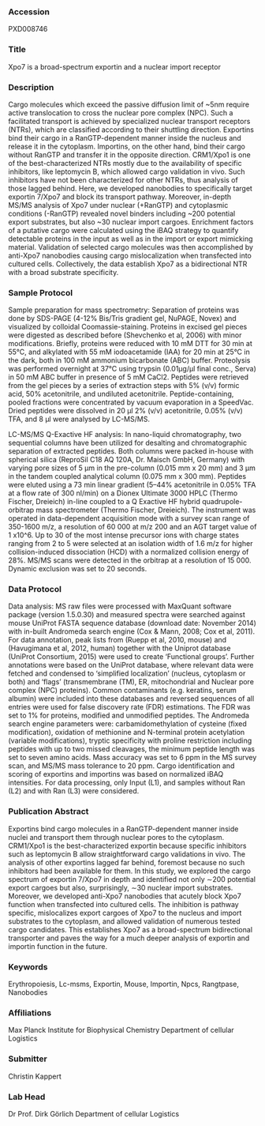### Accession
PXD008746

### Title
Xpo7 is a broad-spectrum exportin and a nuclear import receptor

### Description
Cargo molecules which exceed the passive diffusion limit of ~5nm require active translocation to cross the nuclear pore complex (NPC). Such a facilitated transport is achieved by specialized nuclear transport receptors (NTRs), which are classified according to their shuttling direction. Exportins bind their cargo in a RanGTP-dependent manner inside the nucleus and release it in the cytoplasm. Importins, on the other hand, bind their cargo without RanGTP and transfer it in the opposite direction. CRM1/Xpo1 is one of the best-characterized NTRs mostly due to the availability of specific inhibitors, like leptomycin B, which allowed cargo validation in vivo. Such inhibitors have not been characterized for other NTRs, thus analysis of those lagged behind. Here, we developed nanobodies to specifically target exportin 7/Xpo7 and block its transport pathway. Moreover, in-depth MS/MS analysis of Xpo7 under nuclear (+RanGTP) and cytoplasmic conditions (-RanGTP) revealed novel binders including ~200 potential export substrates, but also ~30 nuclear import cargoes. Enrichment factors of a putative cargo were calculated using the iBAQ strategy to quantify detectable proteins in the input as well as in the import or export mimicking material. Validation of selected cargo molecules was then accomplished by anti-Xpo7 nanobodies causing cargo mislocalization when transfected into cultured cells. Collectively, the data establish Xpo7 as a bidirectional NTR with a broad substrate specificity.

### Sample Protocol
Sample preparation for mass spectrometry:
Separation of proteins was done by SDS-PAGE (4-12% Bis/Tris gradient gel, NuPAGE, Novex) and visualized by colloidal Coomassie-staining. Proteins in excised gel pieces were digested as described before (Shevchenko et al, 2006) with minor modifications. Briefly, proteins were reduced with 10 mM DTT for 30 min at 55°C, and alkylated with 55 mM iodoacetamide (IAA) for 20 min at 25°C in the dark, both in 100 mM ammonium bicarbonate (ABC) buffer. Proteolysis was performed overnight at 37°C using trypsin (0.01μg/μl final conc., Serva) in 50 mM ABC buffer in presence of 5 mM CaCl2. Peptides were retrieved from the gel pieces by a series of extraction steps with 5% (v/v) formic acid, 50% acetonitrile, and undiluted acetonitrile. Peptide-containing, pooled fractions were concentrated by vacuum evaporation in a SpeedVac. Dried peptides were dissolved in 20 μl 2% (v/v) acetonitrile, 0.05% (v/v) TFA, and 8 μl were analysed by LC-MS/MS.

LC-MS/MS Q-Exactive HF analysis:
In nano-liquid chromatography, two sequential columns have been utilized for desalting and chromatographic separation of extracted peptides. Both columns were packed in-house with spherical silica (ReproSil C18 AQ 120A, Dr. Maisch GmbH, Germany) with varying pore sizes of 5 μm in the pre-column (0.015 mm x 20 mm) and 3 μm in the tandem coupled analytical column (0.075 mm x 300 mm). Peptides were eluted using a 73 min linear gradient (5–44% acetonitrile in 0.05% TFA at a flow rate of 300 nl/min) on a Dionex Ultimate 3000 HPLC (Thermo Fischer, Dreieich) in-line coupled to a Q Exactive HF hybrid quadrupole-orbitrap mass spectrometer (Thermo Fischer, Dreieich). The instrument was operated in data-dependent acquisition mode with a survey scan range of 350-1600 m/z, a resolution of 60 000 at m/z 200 and an AGT target value of 1 x10^6. Up to 30 of the most intense precursor ions with charge states ranging from 2 to 5 were selected at an isolation width of 1.6 m/z for higher collision-induced dissociation (HCD) with a normalized collision energy of 28%. MS/MS scans were detected in the orbitrap at a resolution of 15 000. Dynamic exclusion was set to 20 seconds.

### Data Protocol
Data analysis:
MS raw files were processed with MaxQuant software package (version 1.5.0.30) and measured spectra were searched against mouse UniProt FASTA sequence database (download date: November 2014) with in-built Andromeda search engine (Cox & Mann, 2008; Cox et al, 2011). For data annotation, peak lists from (Ruepp et al, 2010, mouse) and (Havugimana et al, 2012, human) together with the Uniprot database (UniProt Consortium, 2015) were used to create ‘Functional groups’. Further annotations were based on the UniProt database, where relevant data were fetched and condensed to ‘simplified localization’ (nucleus, cytoplasm or both) and ‘flags’ (transmembrane (TM), ER, mitochondrial and Nuclear pore complex (NPC) proteins). Common contaminants (e.g. keratins, serum albumin) were included into these databases and reversed sequences of all entries were used for false discovery rate (FDR) estimations. The FDR was set to 1% for proteins, modified and unmodified peptides. The Andromeda search engine parameters were: carbamidomethylation of cysteine (fixed modification), oxidation of methionine and N-terminal protein acetylation (variable modifications), tryptic specificity with proline restriction including peptides with up to two missed cleavages, the minimum peptide length was set to seven amino acids. Mass accuracy was set to 6 ppm in the MS survey scan, and MS/MS mass tolerance to 20 ppm. Cargo identification and scoring of exportins and importins was based on normalized iBAQ intensities. For data processing, only Input (L1), and samples without Ran (L2) and with Ran (L3) were considered.

### Publication Abstract
Exportins bind cargo molecules in a RanGTP-dependent manner inside nuclei and transport them through nuclear pores to the cytoplasm. CRM1/Xpo1 is the best-characterized exportin because specific inhibitors such as leptomycin B allow straightforward cargo validations in vivo. The analysis of other exportins lagged far behind, foremost because no such inhibitors had been available for them. In this study, we explored the cargo spectrum of exportin 7/Xpo7 in depth and identified not only &#x223c;200 potential export cargoes but also, surprisingly, &#x223c;30 nuclear import substrates. Moreover, we developed anti-Xpo7 nanobodies that acutely block Xpo7 function when transfected into cultured cells. The inhibition is pathway specific, mislocalizes export cargoes of Xpo7 to the nucleus and import substrates to the cytoplasm, and allowed validation of numerous tested cargo candidates. This establishes Xpo7 as a broad-spectrum bidirectional transporter and paves the way for a much deeper analysis of exportin and importin function in the future.

### Keywords
Erythropoiesis, Lc-msms, Exportin, Mouse, Importin, Npcs, Rangtpase, Nanobodies

### Affiliations
Max Planck Institute for Biophysical Chemistry
Department of cellular Logistics

### Submitter
Christin Kappert

### Lab Head
Dr Prof. Dirk Görlich
Department of cellular Logistics



